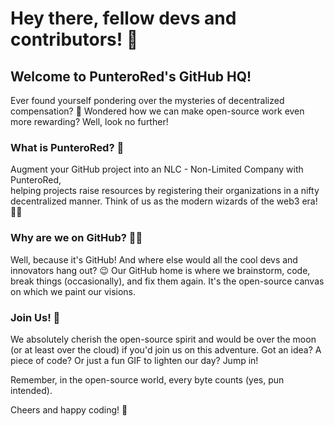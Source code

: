 # Hey there, fellow devs and contributors! 👋

## Welcome to PunteroRed's GitHub HQ!

Ever found yourself pondering over the mysteries of decentralized compensation? 
🤔 Wondered how we can make open-source work even more rewarding? Well, look no further! 

### What is PunteroRed? 🚀
Augment your GitHub project into an NLC - Non-Limited Company with PunteroRed,  
helping projects raise resources by registering their organizations in a nifty decentralized manner. 
Think of us as the modern wizards of the web3 era! 🧙‍♂️

### Why are we on GitHub? 🐱‍💻
Well, because it's GitHub! And where else would all the cool devs and innovators hang out? 
😉 Our GitHub home is where we brainstorm, code, break things (occasionally), and fix them again. 
It's the open-source canvas on which we paint our visions.

### Join Us! 🤝
We absolutely cherish the open-source spirit and would be over the moon (or at least over the cloud) if you'd join us on this adventure. 
Got an idea? A piece of code? Or just a fun GIF to lighten our day? Jump in!

Remember, in the open-source world, every byte counts (yes, pun intended).

Cheers and happy coding! 🍻
